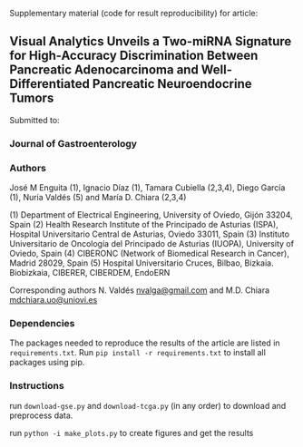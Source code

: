 Supplementary material (code for result reproducibility) for article:
## Visual Analytics Unveils a Two-miRNA Signature for High-Accuracy Discrimination Between Pancreatic Adenocarcinoma and Well-Differentiated Pancreatic Neuroendocrine Tumors

Submitted to:
### Journal of Gastroenterology

### Authors
José M Enguita (1), Ignacio Díaz (1), Tamara Cubiella (2,3,4), Diego García (1), Nuria Valdés (5) and María D. Chiara (2,3,4)

(1)	Department of Electrical Engineering, University of Oviedo, Gijón 33204, Spain 
(2)	Health Research Institute of the Principado de Asturias (ISPA), Hospital Universitario Central de Asturias, Oviedo 33011, Spain
(3)	Instituto Universitario de Oncología del Principado de Asturias (IUOPA), University of Oviedo, Spain
(4)	CIBERONC (Network of Biomedical Research in Cancer), Madrid 28029, Spain
(5)	Hospital Universitario Cruces, Bilbao, Bizkaia. Biobizkaia, CIBERER, CIBERDEM, EndoERN 

Corresponding authors
N. Valdés nvalga@gmail.com and M.D. Chiara mdchiara.uo@uniovi.es 

### Dependencies
The packages needed to reproduce the results of the article are listed in `requirements.txt`. Run `pip install -r requirements.txt` to install all packages using pip.

### Instructions

run `download-gse.py` and `download-tcga.py` (in any order) to download and preprocess data.

run `python -i make_plots.py` to create figures and get the results

